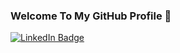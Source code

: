 ### Welcome To My GitHub Profile 👋

<div id="badges" align="left">
  <a href="https://www.linkedin.com/in/anna-kulikova-49426b243/">
  <img src="https://img.shields.io/badge/LinkedIn-blue?logo=linkedin&logoColor=white&style=for-the-badge" alt="LinkedIn Badge"/>
  </a> 
</div>  
